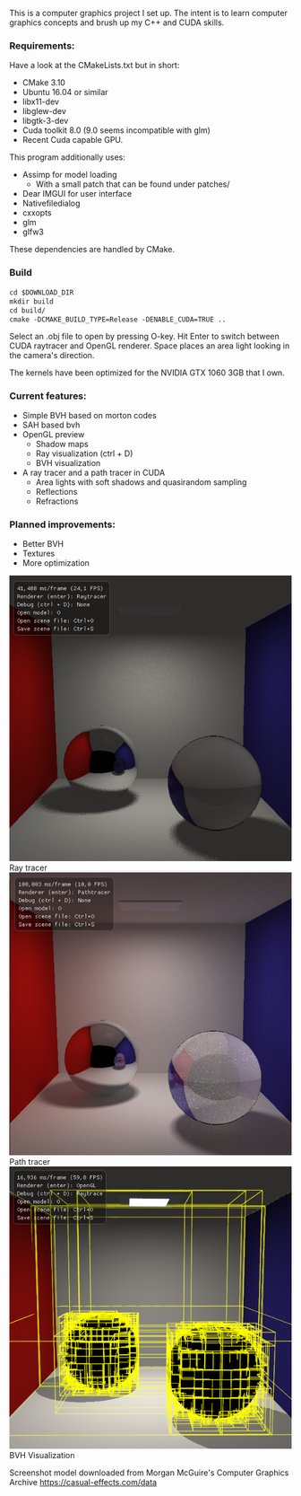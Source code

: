 
This is a computer graphics project I set up. The intent is to learn computer graphics concepts and brush up my C++ and CUDA skills.

### Requirements:

Have a look at the CMakeLists.txt but in short:

- CMake 3.10
- Ubuntu 16.04 or similar
- libx11-dev
- libglew-dev
- libgtk-3-dev
- Cuda toolkit 8.0 (9.0 seems incompatible with glm)
- Recent Cuda capable GPU.

This program additionally uses:
- Assimp for model loading
  - With a small patch that can be found under patches/
- Dear IMGUI for user interface
- Nativefiledialog
- cxxopts
- glm
- glfw3

These dependencies are handled by CMake.

### Build
```
cd $DOWNLOAD_DIR
mkdir build
cd build/
cmake -DCMAKE_BUILD_TYPE=Release -DENABLE_CUDA=TRUE ..
```

Select an .obj file to open by pressing O-key. Hit Enter to switch between CUDA raytracer and OpenGL renderer. Space places an area light looking in the camera's direction.

The kernels have been optimized for the NVIDIA GTX 1060 3GB that I own.

### Current features:
- Simple BVH based on morton codes
- SAH based bvh
- OpenGL preview
    - Shadow maps
    - Ray visualization (ctrl + D)
    - BVH visualization
- A ray tracer and a path tracer in CUDA
    - Area lights with soft shadows and quasirandom sampling
    - Reflections
    - Refractions

### Planned improvements:
- Better BVH
- Textures
- More optimization

![Screenshot1](raytrace.png?raw=true "raytrace")
Ray tracer
![Screenshot2](pathtrace.png?raw=true "pathtrace")
Path tracer
![Screenshot3](bvh.png?raw=true "Debug visualization")
BVH Visualization

Screenshot model downloaded from Morgan McGuire's Computer Graphics Archive https://casual-effects.com/data
